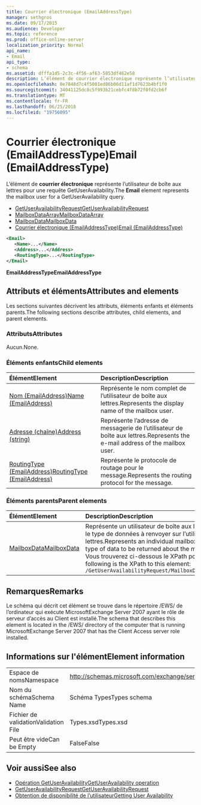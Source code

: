 ```yaml
---
title: Courrier électronique (EmailAddressType)
manager: sethgros
ms.date: 09/17/2015
ms.audience: Developer
ms.topic: reference
ms.prod: office-online-server
localization_priority: Normal
api_name:
- Email
api_type:
- schema
ms.assetid: dfffa1d5-2c3c-4f56-af63-5853df462e58
description: L’élément de courrier électronique représente l’utilisateur de boîte aux lettres pour une requête GetUserAvailability.
ms.openlocfilehash: 0e7848d7c4f5001ed86b06d11af1d7623b4bf1f0
ms.sourcegitcommit: 34041125dc8c5f993b21cebfc4f8b72f0fd2cb6f
ms.translationtype: MT
ms.contentlocale: fr-FR
ms.lasthandoff: 06/25/2018
ms.locfileid: "19756095"
---
```

# <a name="email-emailaddresstype"></a><span data-ttu-id="90cf5-103">Courrier électronique (EmailAddressType)</span><span class="sxs-lookup"><span data-stu-id="90cf5-103">Email (EmailAddressType)</span></span>

<span data-ttu-id="90cf5-104">L’élément de **courrier électronique** représente l’utilisateur de boîte aux lettres pour une requête GetUserAvailability.</span><span class="sxs-lookup"><span data-stu-id="90cf5-104">The **Email** element represents the mailbox user for a GetUserAvailability query.</span></span> 
  
- [<span data-ttu-id="90cf5-105">GetUserAvailabilityRequest</span><span class="sxs-lookup"><span data-stu-id="90cf5-105">GetUserAvailabilityRequest</span></span>](getuseravailabilityrequest.md)  
- [<span data-ttu-id="90cf5-106">MailboxDataArray</span><span class="sxs-lookup"><span data-stu-id="90cf5-106">MailboxDataArray</span></span>](mailboxdataarray.md) 
- [<span data-ttu-id="90cf5-107">MailboxData</span><span class="sxs-lookup"><span data-stu-id="90cf5-107">MailboxData</span></span>](mailboxdata.md) 
- [<span data-ttu-id="90cf5-108">Courrier électronique (EmailAddressType)</span><span class="sxs-lookup"><span data-stu-id="90cf5-108">Email (EmailAddressType)</span></span>](email-emailaddresstype.md)
  
```xml
<Email>
   <Name>...</Name>
   <Address>...</Address>
   <RoutingType>...</RoutingType>
</Email>
```

 <span data-ttu-id="90cf5-109">**EmailAddressType**</span><span class="sxs-lookup"><span data-stu-id="90cf5-109">**EmailAddressType**</span></span>
## <a name="attributes-and-elements"></a><span data-ttu-id="90cf5-110">Attributs et éléments</span><span class="sxs-lookup"><span data-stu-id="90cf5-110">Attributes and elements</span></span>

<span data-ttu-id="90cf5-111">Les sections suivantes décrivent les attributs, éléments enfants et éléments parents.</span><span class="sxs-lookup"><span data-stu-id="90cf5-111">The following sections describe attributes, child elements, and parent elements.</span></span>
  
### <a name="attributes"></a><span data-ttu-id="90cf5-112">Attributs</span><span class="sxs-lookup"><span data-stu-id="90cf5-112">Attributes</span></span>

<span data-ttu-id="90cf5-113">Aucun.</span><span class="sxs-lookup"><span data-stu-id="90cf5-113">None.</span></span>
  
### <a name="child-elements"></a><span data-ttu-id="90cf5-114">Éléments enfants</span><span class="sxs-lookup"><span data-stu-id="90cf5-114">Child elements</span></span>

|<span data-ttu-id="90cf5-115">**Élément**</span><span class="sxs-lookup"><span data-stu-id="90cf5-115">**Element**</span></span>|<span data-ttu-id="90cf5-116">**Description**</span><span class="sxs-lookup"><span data-stu-id="90cf5-116">**Description**</span></span>|
|:-----|:-----|
|[<span data-ttu-id="90cf5-117">Nom (EmailAddress)</span><span class="sxs-lookup"><span data-stu-id="90cf5-117">Name (EmailAddress)</span></span>](name-emailaddress.md) <br/> |<span data-ttu-id="90cf5-118">Représente le nom complet de l’utilisateur de boîte aux lettres.</span><span class="sxs-lookup"><span data-stu-id="90cf5-118">Represents the display name of the mailbox user.</span></span>  <br/> |
|[<span data-ttu-id="90cf5-119">Adresse (chaîne)</span><span class="sxs-lookup"><span data-stu-id="90cf5-119">Address (string)</span></span>](address-string.md) <br/> |<span data-ttu-id="90cf5-120">Représente l’adresse de messagerie de l’utilisateur de boîte aux lettres.</span><span class="sxs-lookup"><span data-stu-id="90cf5-120">Represents the e-mail address of the mailbox user.</span></span>  <br/> |
|[<span data-ttu-id="90cf5-121">RoutingType (EmailAddress)</span><span class="sxs-lookup"><span data-stu-id="90cf5-121">RoutingType (EmailAddress)</span></span>](routingtype-emailaddress.md) <br/> |<span data-ttu-id="90cf5-122">Représente le protocole de routage pour le message.</span><span class="sxs-lookup"><span data-stu-id="90cf5-122">Represents the routing protocol for the message.</span></span>  <br/> |
   
### <a name="parent-elements"></a><span data-ttu-id="90cf5-123">Éléments parents</span><span class="sxs-lookup"><span data-stu-id="90cf5-123">Parent elements</span></span>

|<span data-ttu-id="90cf5-124">**Élément**</span><span class="sxs-lookup"><span data-stu-id="90cf5-124">**Element**</span></span>|<span data-ttu-id="90cf5-125">**Description**</span><span class="sxs-lookup"><span data-stu-id="90cf5-125">**Description**</span></span>|
|:-----|:-----|
|[<span data-ttu-id="90cf5-126">MailboxData</span><span class="sxs-lookup"><span data-stu-id="90cf5-126">MailboxData</span></span>](mailboxdata.md) <br/> |<span data-ttu-id="90cf5-127">Représente un utilisateur de boîte aux lettres et les options pour le type de données à renvoyer sur l’utilisateur de boîte aux lettres.</span><span class="sxs-lookup"><span data-stu-id="90cf5-127">Represents an individual mailbox user and options for the type of data to be returned about the mailbox user.</span></span>  <br/> <span data-ttu-id="90cf5-128">Vous trouverez ci-dessous le XPath pour cet élément :</span><span class="sxs-lookup"><span data-stu-id="90cf5-128">The following is the XPath to this element:</span></span>  <br/>  `/GetUserAvailabilityRequest/MailboxDataArray[i]/MailboxData` <br/> |
   
## <a name="remarks"></a><span data-ttu-id="90cf5-129">Remarques</span><span class="sxs-lookup"><span data-stu-id="90cf5-129">Remarks</span></span>

<span data-ttu-id="90cf5-130">Le schéma qui décrit cet élément se trouve dans le répertoire /EWS/ de l’ordinateur qui exécute MicrosoftExchange Server 2007 ayant le rôle de serveur d’accès au Client est installé.</span><span class="sxs-lookup"><span data-stu-id="90cf5-130">The schema that describes this element is located in the /EWS/ directory of the computer that is running MicrosoftExchange Server 2007 that has the Client Access server role installed.</span></span>
  
## <a name="element-information"></a><span data-ttu-id="90cf5-131">Informations sur l'élément</span><span class="sxs-lookup"><span data-stu-id="90cf5-131">Element information</span></span>

|||
|:-----|:-----|
|<span data-ttu-id="90cf5-132">Espace de noms</span><span class="sxs-lookup"><span data-stu-id="90cf5-132">Namespace</span></span>  <br/> |http://schemas.microsoft.com/exchange/services/2006/types  <br/> |
|<span data-ttu-id="90cf5-133">Nom du schéma</span><span class="sxs-lookup"><span data-stu-id="90cf5-133">Schema Name</span></span>  <br/> |<span data-ttu-id="90cf5-134">Schéma Types</span><span class="sxs-lookup"><span data-stu-id="90cf5-134">Types schema</span></span>  <br/> |
|<span data-ttu-id="90cf5-135">Fichier de validation</span><span class="sxs-lookup"><span data-stu-id="90cf5-135">Validation File</span></span>  <br/> |<span data-ttu-id="90cf5-136">Types.xsd</span><span class="sxs-lookup"><span data-stu-id="90cf5-136">Types.xsd</span></span>  <br/> |
|<span data-ttu-id="90cf5-137">Peut être vide</span><span class="sxs-lookup"><span data-stu-id="90cf5-137">Can be Empty</span></span>  <br/> |<span data-ttu-id="90cf5-138">False</span><span class="sxs-lookup"><span data-stu-id="90cf5-138">False</span></span>  <br/> |
   
## <a name="see-also"></a><span data-ttu-id="90cf5-139">Voir aussi</span><span class="sxs-lookup"><span data-stu-id="90cf5-139">See also</span></span>

- [<span data-ttu-id="90cf5-140">Opération GetUserAvailability</span><span class="sxs-lookup"><span data-stu-id="90cf5-140">GetUserAvailability operation</span></span>](getuseravailability-operation.md)  
- [<span data-ttu-id="90cf5-141">GetUserAvailabilityRequest</span><span class="sxs-lookup"><span data-stu-id="90cf5-141">GetUserAvailabilityRequest</span></span>](getuseravailabilityrequest.md)
- [<span data-ttu-id="90cf5-142">Obtention de disponibilité de l’utilisateur</span><span class="sxs-lookup"><span data-stu-id="90cf5-142">Getting User Availability</span></span>](http://msdn.microsoft.com/library/d4133fcb-9b0f-4e6b-aadf-a389da83516a%28Office.15%29.aspx)

